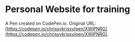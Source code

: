 # Personal Website for training

A Pen created on CodePen.io. Original URL: [https://codepen.io/chrissykrissy/pen/XWjPNRG](https://codepen.io/chrissykrissy/pen/XWjPNRG).


